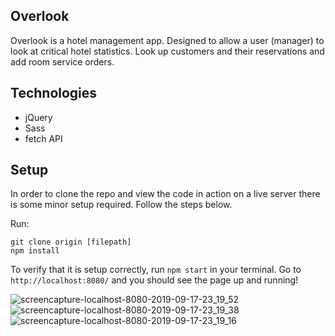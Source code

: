 ## Overlook

Overlook is a hotel management app. Designed to allow a user (manager) to look at critical hotel statistics. Look up customers and their reservations and add room service orders. 

## Technologies

- jQuery
- Sass
- fetch API

## Setup

In order to clone the repo and view the code in action on a live server there is some minor setup required. Follow the steps below.

Run:
```
git clone origin [filepath]
npm install
```

To verify that it is setup correctly, run `npm start` in your terminal. Go to `http://localhost:8080/` and you should see the page up and running!

![screencapture-localhost-8080-2019-09-17-23_19_52](https://user-images.githubusercontent.com/49107377/65113783-b750d200-d9a1-11e9-8e70-733d267b4fa0.png)
![screencapture-localhost-8080-2019-09-17-23_19_38](https://user-images.githubusercontent.com/49107377/65113784-ba4bc280-d9a1-11e9-9eec-6fe0160ecbf4.png)
![screencapture-localhost-8080-2019-09-17-23_19_16](https://user-images.githubusercontent.com/49107377/65113785-bae45900-d9a1-11e9-8440-b2115fad0714.png)
